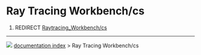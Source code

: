 # Ray Tracing Workbench/cs
1.  REDIRECT [Raytracing\_Workbench/cs](Raytracing_Workbench/cs.md)



---
![](images/Right_arrow.png) [documentation index](../README.md) > Ray Tracing Workbench/cs
